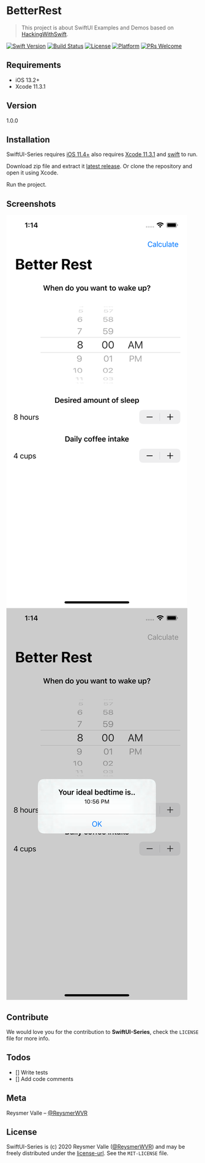 # BetterRest

> This project is about SwiftUI Examples and Demos based on [HackingWithSwift](https://github.com/twostraws/HackingWithSwift).

[![Swift Version][swift-image]][swift-url]
[![Build Status][travis-image]][travis-url]
[![License][license-image]][license-url]
[![Platform](https://img.shields.io/cocoapods/p/LFAlertController.svg?style=flat)](https://developer.apple.com/ios/)
[![PRs Welcome](https://img.shields.io/badge/PRs-welcome-brightgreen.svg?style=flat-square)](http://makeapullrequest.com)

## Requirements

- iOS 13.2+
- Xcode 11.3.1

## Version

1.0.0

## Installation

SwiftUI-Series requires [iOS 11.4+](https://developer.apple.com/ios/) also requires [Xcode 11.3.1](https://developer.apple.com/xcode/) and [swift](https://developer.apple.com/swift/) to run.

Download zip file and extract it [latest release](https://github.com/reysmerwvr/SwiftUI-Series/BetterRest). Or clone the repository and open it using Xcode.

Run the project.

## Screenshots

![](screen-1.png)
![](screen-2.png)


## Contribute

We would love you for the contribution to **SwiftUI-Series**, check the ``LICENSE`` file for more info.

## Todos

- [] Write tests
- [] Add code comments

## Meta

Reysmer Valle – [@ReysmerWVR]

## License

SwiftUI-Series is (c) 2020 Reysmer Valle ([@ReysmerWVR]) and may be freely distributed under the [license-url]. See the `MIT-LICENSE` file.

[swift-image]: https://img.shields.io/badge/swift-4.0-orange.svg
[swift-url]: https://swift.org/
[license-image]: https://img.shields.io/badge/License-MIT-blue.svg
[license-url]: https://github.com/reysmerwvr/SwiftUI-Series/tree/master/LICENSE
[travis-image]: https://img.shields.io/travis/dbader/node-datadog-metrics/master.svg?style=flat-square
[travis-url]: https://travis-ci.org/dbader/node-datadog-metrics
[@ReysmerWVR]: <http://twitter.com/ReysmerWVR>
